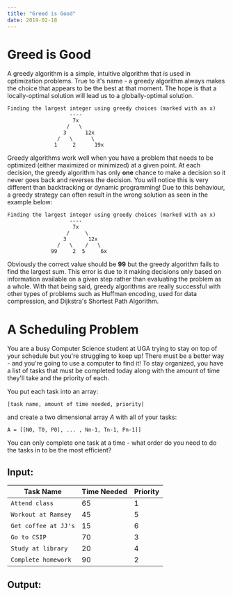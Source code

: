 ```yaml
---
title: "Greed is Good"
date: 2019-02-18
---
```


# Greed is Good

A greedy algorithm is a simple, intuitive algorithm that is used in optimization problems. True to it's name - a greedy algorithm always makes the choice that appears to be the best at that moment. The hope is that a locally-optimal solution will lead us to a globally-optimal solution.

```
Finding the largest integer using greedy choices (marked with an x)
                    ----
                     7x    
                   /   \
                  3      12x
                /   \      \
               1     2      19x    
```


Greedy algorithms work well when you have a problem that needs to be optimized (either maximized or minimized) at a given point. At each decision, the greedy algorithm has only **one** chance to make a decision so it never goes back and reverses the decision. You will notice this is very different than backtracking or dynamic programming! Due to this behaviour, a greedy strategy can often result in the wrong solution as seen in the example below:

```
Finding the largest integer using greedy choices (marked with an x)
                    ----
                     7x    
                   /     \
                  3       12x
                /   \    /   \
              99     2  5     6x    
```

Obviously the correct value should be **99** but the greedy algorithm fails to find the largest sum. This error is due to it making decisions only based on information available on a given step rather than evaluating the problem as a whole. With that being said, greedy algorithms are really successful with other types of problems such as Huffman encoding, used for data compression, and Dijkstra's Shortest Path Algorithm.

# A Scheduling Problem

You are a busy Computer Science student at UGA trying to stay on top of your schedule but you're struggling to keep up! There must be a better way - and you're going to use a computer to find it! To stay organized, you have a list of tasks that must be completed today along with the amount of time they'll take and the priority of each. 

You put each task into an array:
```
[task name, amount of time needed, priority]
```
and create a two dimensional array *A* with all of your tasks:
```
A = [[N0, T0, P0], ... , Nn-1, Tn-1, Pn-1]]
```
You can only complete one task at a time - what order do you need to do the tasks in to be the most efficient?

## Input:
| Task Name           | Time Needed | Priority |
|---------------------|-------------|----------|
| `Attend class`      | 65          | 1        |
| `Workout at Ramsey` | 45          | 5        |
| `Get coffee at JJ's`| 15          | 6        |
| `Go to CSIP`        | 70          | 3        |
| `Study at library`  | 20          | 4        |
| `Complete homework` | 90          | 2        |

## Output:

